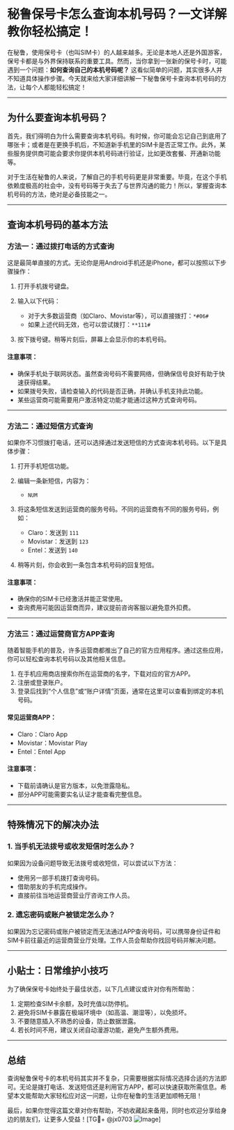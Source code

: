 # 秘鲁保号卡怎么查询本机号码？一文详解教你轻松搞定！

在秘鲁，使用保号卡（也叫SIM卡）的人越来越多。无论是本地人还是外国游客，保号卡都是与外界保持联系的重要工具。然而，当你拿到一张新的保号卡时，可能遇到一个问题：**如何查询自己的本机号码呢？** 这看似简单的问题，其实很多人并不知道具体操作步骤。今天就来给大家详细讲解一下秘鲁保号卡查询本机号码的方法，让每个人都能轻松搞定！

---

## 为什么要查询本机号码？

首先，我们得明白为什么需要查询本机号码。有时候，你可能会忘记自己到底用了哪张卡；或者是在更换手机后，不知道新手机里的SIM卡是否正常工作。此外，某些服务提供商可能会要求你提供本机号码进行验证，比如更改套餐、开通新功能等。

对于生活在秘鲁的人来说，了解自己的手机号码更是非常重要。毕竟，在这个手机依赖度极高的社会中，没有号码等于失去了与世界沟通的能力！所以，掌握查询本机号码的方法，绝对是必备技能之一。

---

## 查询本机号码的基本方法

### 方法一：通过拨打电话的方式查询

这是最简单直接的方式。无论你是用Android手机还是iPhone，都可以按照以下步骤操作：

1. 打开手机拨号键盘。
2. 输入以下代码：
   - 对于大多数运营商（如Claro、Movistar等），可以直接拨打：`*#06#`
   - 如果上述代码无效，也可以尝试拨打：`**111#`

3. 按下拨号键。稍等片刻后，屏幕上会显示你的本机号码。

#### 注意事项：
- 确保手机处于联网状态。虽然查询号码不需要网络，但确保信号良好有助于快速获得结果。
- 如果拨号失败，请检查输入的代码是否正确，并确认手机支持此功能。
- 某些运营商可能需要用户激活特定功能才能通过这种方式查询号码。

---

### 方法二：通过短信方式查询

如果你不习惯拨打电话，还可以选择通过发送短信的方式查询本机号码。以下是具体步骤：

1. 打开手机短信功能。
2. 编辑一条新短信，内容为：
   - `NUM`
3. 将这条短信发送到运营商的服务号码。不同的运营商有不同的服务号码，例如：
   - Claro：发送到 `111`
   - Movistar：发送到 `123`
   - Entel：发送到 `140`

4. 稍等片刻，你会收到一条包含本机号码的回复短信。

#### 注意事项：
- 确保你的SIM卡已经激活并能正常使用。
- 查询费用可能因运营商而异，建议提前咨询客服以避免意外扣费。

---

### 方法三：通过运营商官方APP查询

随着智能手机的普及，许多运营商都推出了自己的官方应用程序。通过这些应用，你可以轻松查询本机号码以及其他相关信息。

1. 在手机应用商店搜索你所在运营商的名字，下载对应的官方APP。
2. 注册或登录账户。
3. 登录后找到“个人信息”或“账户详情”页面，通常在这里可以查看到绑定的本机号码。

#### 常见运营商APP：
- Claro：Claro App
- Movistar：Movistar Play
- Entel：Entel App

#### 注意事项：
- 下载前请确认是官方版本，以免泄露隐私。
- 部分APP可能需要实名认证才能查看完整信息。

---

## 特殊情况下的解决办法

### 1. 当手机无法拨号或收发短信时怎么办？
如果因为设备问题导致无法拨号或收短信，可以尝试以下方法：
- 使用另一部手机拨打查询号码。
- 借助朋友的手机完成操作。
- 直接前往当地运营商营业厅咨询工作人员。

### 2. 遗忘密码或账户被锁定怎么办？
如果因为忘记密码或账户被锁定而无法通过APP查询号码，可以携带身份证件和SIM卡前往最近的运营商营业厅处理。工作人员会帮助你找回号码并解决问题。

---

## 小贴士：日常维护小技巧

为了确保保号卡始终处于最佳状态，以下几点建议或许对你有所帮助：
1. 定期检查SIM卡余额，及时充值以防停机。
2. 避免将SIM卡暴露在极端环境中（如高温、潮湿等），以免损坏。
3. 不要随意插入不熟悉的设备，防止数据泄露。
4. 若长时间不用，建议关闭自动漫游功能，避免产生额外费用。

---

## 总结

查询秘鲁保号卡的本机号码其实并不复杂，只需要根据实际情况选择合适的方法即可。无论是拨打电话、发送短信还是利用官方APP，都可以快速获取所需信息。希望本文能帮助大家轻松应对这一问题，让你在秘鲁的生活更加顺畅无阻！

最后，如果你觉得这篇文章对你有帮助，不妨收藏起来备用，同时也欢迎分享给身边的朋友们，让更多人受益！[TG💪+ @jx0703 ![Image](https://github.com/user-attachments/assets/dbca1d08-cadb-493c-b0ec-ad6f7a83f270)]